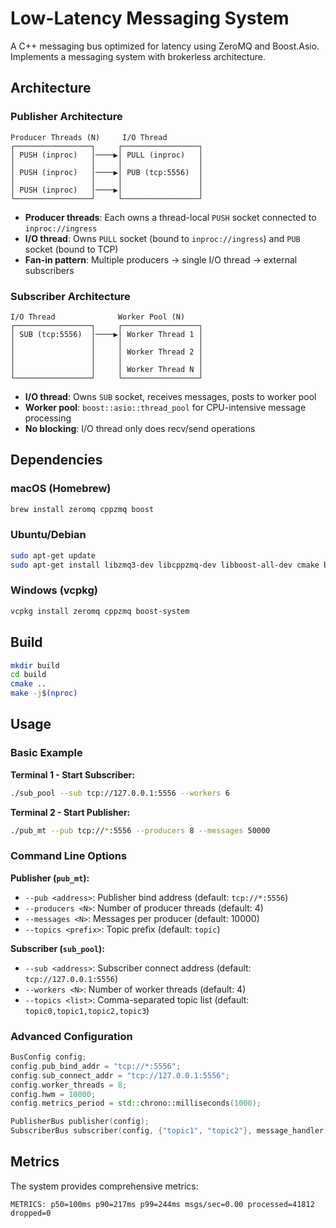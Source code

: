 # Low-Latency Messaging System

A C++ messaging bus optimized for latency using ZeroMQ and Boost.Asio. Implements a messaging system with brokerless architecture.

## Architecture

### Publisher Architecture
```
Producer Threads (N)     I/O Thread
┌─────────────────┐     ┌─────────────────┐
│ PUSH (inproc)   │────▶│ PULL (inproc)   │
│                 │     │                 │
│ PUSH (inproc)   │────▶│ PUB (tcp:5556)  │
│                 │     │                 │
│ PUSH (inproc)   │────▶│                 │
└─────────────────┘     └─────────────────┘
```

- **Producer threads**: Each owns a thread-local `PUSH` socket connected to `inproc://ingress`
- **I/O thread**: Owns `PULL` socket (bound to `inproc://ingress`) and `PUB` socket (bound to TCP)
- **Fan-in pattern**: Multiple producers → single I/O thread → external subscribers

### Subscriber Architecture
```
I/O Thread              Worker Pool (N)
┌─────────────────┐     ┌─────────────────┐
│ SUB (tcp:5556)  │────▶│ Worker Thread 1 │
│                 │     │                 │
│                 │     │ Worker Thread 2 │
│                 │     │                 │
│                 │     │ Worker Thread N │
└─────────────────┘     └─────────────────┘
```

- **I/O thread**: Owns `SUB` socket, receives messages, posts to worker pool
- **Worker pool**: `boost::asio::thread_pool` for CPU-intensive message processing
- **No blocking**: I/O thread only does recv/send operations

## Dependencies

### macOS (Homebrew)
```bash
brew install zeromq cppzmq boost
```

### Ubuntu/Debian
```bash
sudo apt-get update
sudo apt-get install libzmq3-dev libcppzmq-dev libboost-all-dev cmake build-essential
```

### Windows (vcpkg)
```bash
vcpkg install zeromq cppzmq boost-system
```

## Build

```bash
mkdir build
cd build
cmake ..
make -j$(nproc)
```

## Usage

### Basic Example

**Terminal 1 - Start Subscriber:**
```bash
./sub_pool --sub tcp://127.0.0.1:5556 --workers 6
```

**Terminal 2 - Start Publisher:**
```bash
./pub_mt --pub tcp://*:5556 --producers 8 --messages 50000
```

### Command Line Options

**Publisher (`pub_mt`):**
- `--pub <address>`: Publisher bind address (default: `tcp://*:5556`)
- `--producers <N>`: Number of producer threads (default: 4)
- `--messages <N>`: Messages per producer (default: 10000)
- `--topics <prefix>`: Topic prefix (default: `topic`)

**Subscriber (`sub_pool`):**
- `--sub <address>`: Subscriber connect address (default: `tcp://127.0.0.1:5556`)
- `--workers <N>`: Number of worker threads (default: 4)
- `--topics <list>`: Comma-separated topic list (default: `topic0,topic1,topic2,topic3`)

### Advanced Configuration

```cpp
BusConfig config;
config.pub_bind_addr = "tcp://*:5556";
config.sub_connect_addr = "tcp://127.0.0.1:5556";
config.worker_threads = 8;
config.hwm = 10000;
config.metrics_period = std::chrono::milliseconds(1000);

PublisherBus publisher(config);
SubscriberBus subscriber(config, {"topic1", "topic2"}, message_handler);
```

## Metrics

The system provides comprehensive metrics:

```
METRICS: p50=100ms p90=217ms p99=244ms msgs/sec=0.00 processed=41812 dropped=0
```